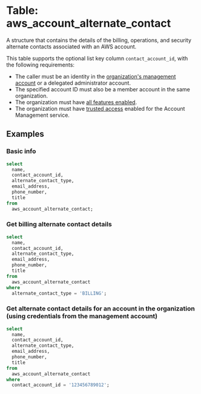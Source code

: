# Table: aws_account_alternate_contact

A structure that contains the details of the billing, operations, and security alternate contacts associated with an AWS account.

This table supports the optional list key column `contact_account_id`, with the following requirements:
- The caller must be an identity in the [organization's management account](https://docs.aws.amazon.com/organizations/latest/userguide/orgs_getting-started_concepts.html#account) or a delegated administrator account.
- The specified account ID must also be a member account in the same organization.
- The organization must have [all features enabled](https://docs.aws.amazon.com/organizations/latest/userguide/orgs_manage_org_support-all-features.html).
- The organization must have [trusted access](https://docs.aws.amazon.com/accounts/latest/reference/using-orgs-trusted-access.html) enabled for the Account Management service.

## Examples

### Basic info

```sql
select
  name,
  contact_account_id,
  alternate_contact_type,
  email_address,
  phone_number,
  title
from
  aws_account_alternate_contact;
```

### Get billing alternate contact details

```sql
select
  name,
  contact_account_id,
  alternate_contact_type,
  email_address,
  phone_number,
  title
from
  aws_account_alternate_contact
where
  alternate_contact_type = 'BILLING';
```

### Get alternate contact details for an account in the organization (using credentials from the management account)

```sql
select
  name,
  contact_account_id,
  alternate_contact_type,
  email_address,
  phone_number,
  title
from
  aws_account_alternate_contact
where
  contact_account_id = '123456789012';
```
